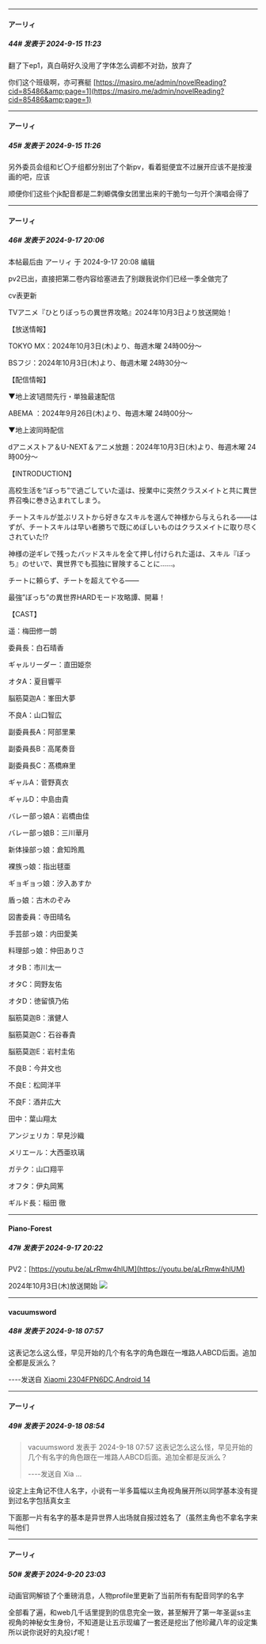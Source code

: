 ﻿
*****

####  アーリィ  
##### 44#       发表于 2024-9-15 11:23

翻了下ep1，真白萌好久没用了字体怎么调都不对劲，放弃了

你们这个班级啊，亦可赛艇
[https://masiro.me/admin/novelReading?cid=85486&amp;page=1](https://masiro.me/admin/novelReading?cid=85486&amp;page=1)

*****

####  アーリィ  
##### 45#       发表于 2024-9-15 11:26

另外委员会组和ビ〇チ组都分别出了个新pv，看着挺便宜不过展开应该不是按漫画的吧，应该

顺便你们这些个jk配音都是二刺螈偶像女团里出来的干脆匀一匀开个演唱会得了


*****

####  アーリィ  
##### 46#       发表于 2024-9-17 20:06

 本帖最后由 アーリィ 于 2024-9-17 20:08 编辑 

pv2已出，直接把第二卷内容给塞进去了别跟我说你们已经一季全做完了

cv表更新

TVアニメ『ひとりぼっちの異世界攻略』2024年10月3日より放送開始！

【放送情報】

TOKYO MX：2024年10月3日(木)より、毎週木曜 24時00分～

BSフジ：2024年10月3日(木)より、毎週木曜 24時30分～

【配信情報】

▼地上波1週間先行・単独最速配信

ABEMA ：2024年9月26日(木)より、毎週木曜 24時00分～

▼地上波同時配信

dアニメストア＆U-NEXT＆アニメ放題：2024年10月3日(木)より、毎週木曜 24時00分～

【INTRODUCTION】

高校生活を“ぼっち”で過ごしていた遥は、授業中に突然クラスメイトと共に異世界召喚に巻き込まれてしまう。

チートスキルが並ぶリストから好きなスキルを選んで神様から与えられる――はずが、チートスキルは早い者勝ちで既にめぼしいものはクラスメイトに取り尽くされていた!?

神様の逆ギレで残ったバッドスキルを全て押し付けられた遥は、スキル『ぼっち』のせいで、異世界でも孤独に冒険することに……。

チートに頼らず、チートを超えてやる――

最強”ぼっち”の異世界HARDモード攻略譚、開幕！

【CAST】

遥：梅田修一朗

委員長：白石晴香

ギャルリーダー：直田姫奈

オタA：夏目響平

脳筋莫迦A：峯田大夢

不良A：山口智広

副委員長A：阿部里果

副委員長B：高尾奏音

副委員長C：髙橋麻里

ギャルA：菅野真衣

ギャルD：中島由貴

バレー部っ娘A：岩橋由佳

バレー部っ娘B：三川華月

新体操部っ娘：倉知玲鳳

裸族っ娘：指出毬亜

ギョギョっ娘：汐入あすか

盾っ娘：古木のぞみ

図書委員：寺田晴名

手芸部っ娘：内田愛美

料理部っ娘：仲田ありさ

オタB：市川太一

オタC：岡野友佑

オタD：徳留慎乃佑

脳筋莫迦B：濱健人

脳筋莫迦C：石谷春貴

脳筋莫迦E：岩村圭佑

不良B：今井文也

不良E：松岡洋平

不良F：酒井広大

田中：葉山翔太 

アンジェリカ：早見沙織

メリエール：大西亜玖璃 

ガテク：山口翔平

オフタ：伊丸岡篤

ギルド長：稲田 徹


*****

####  Piano-Forest  
##### 47#       发表于 2024-9-17 20:22

PV2：[https://youtu.be/aLrRmw4hlUM](https://youtu.be/aLrRmw4hlUM)

2024年10月3日(木)放送開始
<img src="https://p.sda1.dev/19/ea3969e68ef0f072268eb6bccf619494/20240917_202127.jpg" referrerpolicy="no-referrer">


*****

####  vacuumsword  
##### 48#       发表于 2024-9-18 07:57

这表记怎么这么怪，早见开始的几个有名字的角色跟在一堆路人ABCD后面。追加全都是反派么？

----发送自 [Xiaomi 2304FPN6DC,Android 14](http://stage1.5j4m.com/?1.37)


*****

####  アーリィ  
##### 49#       发表于 2024-9-18 08:54

<blockquote>vacuumsword 发表于 2024-9-18 07:57
这表记怎么这么怪，早见开始的几个有名字的角色跟在一堆路人ABCD后面。追加全都是反派么？

----发送自 Xia ...</blockquote>
设定上主角记不住人名字，小说有一半多篇幅以主角视角展开所以同学基本没有提到过名字包括真女主

下面那一片有名字的基本是异世界人出场就自报过姓名了（虽然主角也不拿名字来叫他们


*****

####  アーリィ  
##### 50#       发表于 2024-9-20 23:03

动画官网解锁了个重磅消息，人物profile里更新了当前所有有配音同学的名字

全部看了遍，和web几千话里提到的信息完全一致，甚至解开了第一年圣诞ss主视角的神秘女生身份，不知道是让五示现编了一套还是挖出了他珍藏八年的设定集所以说你说好的丸投げ呢！


